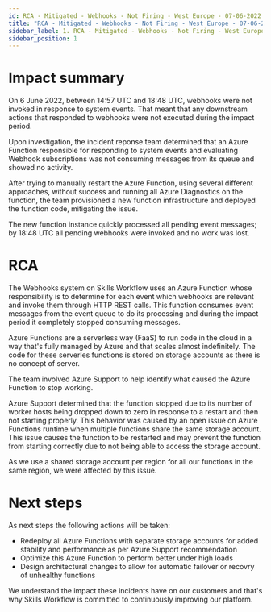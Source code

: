 ```yaml
---
id: RCA - Mitigated - Webhooks - Not Firing - West Europe - 07-06-2022
title: "RCA - Mitigated - Webhooks - Not Firing - West Europe - 07-06-2022"
sidebar_label: 1. RCA - Mitigated - Webhooks - Not Firing - West Europe - 07-06-2022
sidebar_position: 1
---
```


# Impact summary

On 6 June 2022, between 14:57 UTC and 18:48 UTC, webhooks were not invoked in response to system events. 
That meant that any downstream actions that responded to webhooks were not executed during the impact period.

Upon investigation, the incident reponse team determined that an Azure Function responsible for responding to system events and evaluating Webhook subscriptions was not consuming messages from its queue and showed no activity.

After trying to manually restart the Azure Function, using several different approaches, without success and running all Azure Diagnostics on the function, the team provisioned a new function infrastructure and deployed the function code, mitigating the issue.

The new function instance quickly processed all pending event messages; by 18:48 UTC all pending webhooks were invoked and no work was lost.

# RCA

The Webhooks system on Skills Workflow uses an Azure Function whose responsibility is to determine for each event which webhooks are relevant and invoke them through HTTP REST calls. This function consumes event messages from the event queue to do its processing and during the impact period it completely stopped consuming messages.

Azure Functions are a serverless way (FaaS) to run code in the cloud in a way that's fully managed by Azure and that scales almost indefinitely. The code for these serverles functions is stored on storage accounts as there is no concept of server.

The team involved Azure Support to help identify what caused the Azure Function to stop working.

Azure Support determined that the function stopped due to its number of worker hosts being dropped down to zero in response to a restart and then not starting properly. 
This behavior was caused by an open issue on Azure Functions runtime when multiple functions share the same storage account. This issue causes the function to be restarted and may prevent the function from starting correctly due to not being able to access the storage account.

As we use a shared storage account per region for all our functions in the same region, we were affected by this issue.

# Next steps

As next steps the following actions will be taken:
- Redeploy all Azure Functions with separate storage accounts for added stability and performance as per Azure Support recommendation
- Optimize this Azure Function to perform better under high loads
- Design architectural changes to allow for automatic failover or recovry of unhealthy functions

We understand the impact these incidents have on our customers and that's why Skills Workflow is committed to continuously improving our platform.